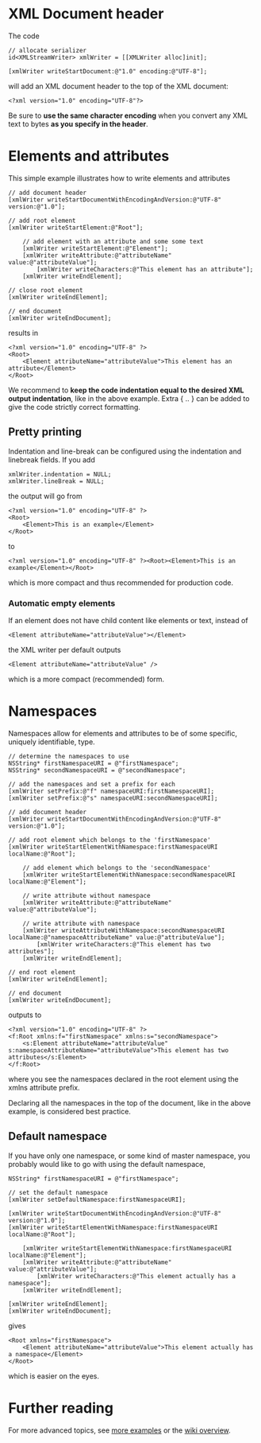 # XML Document header #
The code
```
// allocate serializer
id<XMLStreamWriter> xmlWriter = [[XMLWriter alloc]init];

[xmlWriter writeStartDocument:@"1.0" encoding:@"UTF-8"];
```

will add an XML document header to the top of the XML document:

```
<?xml version="1.0" encoding="UTF-8"?>
```

Be sure to **use the same character encoding** when you convert any XML text to bytes **as you specify in the header**.
# Elements and attributes #
This simple example illustrates how to write elements and attributes
```
// add document header
[xmlWriter writeStartDocumentWithEncodingAndVersion:@"UTF-8" version:@"1.0"];

// add root element
[xmlWriter writeStartElement:@"Root"];

	// add element with an attribute and some some text
	[xmlWriter writeStartElement:@"Element"];
	[xmlWriter writeAttribute:@"attributeName" value:@"attributeValue"];	
		[xmlWriter writeCharacters:@"This element has an attribute"];	
	[xmlWriter writeEndElement];

// close root element
[xmlWriter writeEndElement];

// end document
[xmlWriter writeEndDocument];
```
results in
```
<?xml version="1.0" encoding="UTF-8" ?>
<Root>
	<Element attributeName="attributeValue">This element has an attribute</Element>
</Root>
```

We recommend to **keep the code indentation equal to the desired XML output indentation**, like in the above example.
Extra { .. }  can be added to give the code strictly correct formatting.
## Pretty printing ##
Indentation and line-break can be configured using the indentation and linebreak fields. If you add
```
xmlWriter.indentation = NULL;
xmlWriter.lineBreak = NULL;
```

the output will go from

```
<?xml version="1.0" encoding="UTF-8" ?>
<Root>
	<Element>This is an example</Element>
</Root>
```
to
```
<?xml version="1.0" encoding="UTF-8" ?><Root><Element>This is an example</Element></Root>
```
which is more compact and thus recommended for production code.

### Automatic empty elements ###
If an element does not have child content like elements or text, instead of
```
<Element attributeName="attributeValue"></Element>
```
the XML writer per default outputs
```
<Element attributeName="attributeValue" />
```
which is a more compact (recommended) form.
# Namespaces #
Namespaces allow for elements and attributes to be of some specific, uniquely identifiable, type.

```
// determine the namespaces to use
NSString* firstNamespaceURI = @"firstNamespace";
NSString* secondNamespaceURI = @"secondNamespace";

// add the namespaces and set a prefix for each
[xmlWriter setPrefix:@"f" namespaceURI:firstNamespaceURI];
[xmlWriter setPrefix:@"s" namespaceURI:secondNamespaceURI];

// add document header	
[xmlWriter writeStartDocumentWithEncodingAndVersion:@"UTF-8" version:@"1.0"];

// add root element which belongs to the 'firstNamespace'
[xmlWriter writeStartElementWithNamespace:firstNamespaceURI localName:@"Root"];

	// add element which belongs to the 'secondNamespace'
	[xmlWriter writeStartElementWithNamespace:secondNamespaceURI localName:@"Element"];

	// write attribute without namespace
	[xmlWriter writeAttribute:@"attributeName" value:@"attributeValue"];	

	// write attribute with namespace
	[xmlWriter writeAttributeWithNamespace:secondNamespaceURI localName:@"namespaceAttributeName" value:@"attributeValue"];	
		[xmlWriter writeCharacters:@"This element has two attributes"];	
	[xmlWriter writeEndElement];

// end root element
[xmlWriter writeEndElement];

// end document
[xmlWriter writeEndDocument];

```
outputs to
```
<?xml version="1.0" encoding="UTF-8" ?>
<f:Root xmlns:f="firstNamespace" xmlns:s="secondNamespace">
	<s:Element attributeName="attributeValue" s:namespaceAttributeName="attributeValue">This element has two attributes</s:Element>
</f:Root>
```

where you see the namespaces declared in the root element using the xmlns attribute prefix.

Declaring all the namespaces in the top of the document, like in the above example, is considered best practice.
## Default namespace ##
If you have only one namespace, or some kind of master namespace, you probably would like to go with using the default namespace,

```
NSString* firstNamespaceURI = @"firstNamespace";

// set the default namespace
[xmlWriter setDefaultNamespace:firstNamespaceURI];
	
[xmlWriter writeStartDocumentWithEncodingAndVersion:@"UTF-8" version:@"1.0"];
[xmlWriter writeStartElementWithNamespace:firstNamespaceURI localName:@"Root"];

	[xmlWriter writeStartElementWithNamespace:firstNamespaceURI localName:@"Element"];
	[xmlWriter writeAttribute:@"attributeName" value:@"attributeValue"];	
		[xmlWriter writeCharacters:@"This element actually has a namespace"];	
	[xmlWriter writeEndElement];

[xmlWriter writeEndElement];
[xmlWriter writeEndDocument];

```
gives
```
<Root xmlns="firstNamespace">
	<Element attributeName="attributeValue">This element actually has a namespace</Element>
</Root>
```

which is easier on the eyes.

# Further reading #
For more advanced topics, see [more examples](SerializingObjectsToXML.md) or the [wiki overview](https://github.com/skjolber/xswi/tree/wiki).